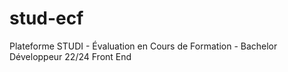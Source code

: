# stud-ecf
Plateforme STUDI - Évaluation en Cours de Formation - Bachelor Développeur 22/24 Front End
